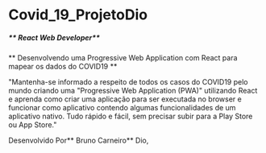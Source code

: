 # **Covid_19_ProjetoDio**

##### ** React Web Developer**

**  Desenvolvendo uma Progressive Web Application com React para mapear os dados do COVID19  **
 
"Mantenha-se informado a respeito de todos os casos do COVID19 pelo mundo criando uma "Progressive Web Application (PWA)" utilizando React e aprenda como criar uma aplicação para ser executada no browser e funcionar como aplicativo contendo algumas funcionalidades de um aplicativo nativo. Tudo rápido e fácil, sem precisar subir para a Play Store ou App Store."

Desenvolvido Por** Bruno Carneiro** Dio,
